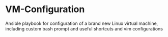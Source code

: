 # VM-Configuration
Ansible playbook for configuration of a brand new Linux virtual machine, including custom bash prompt and useful shortcuts and vim configurations
